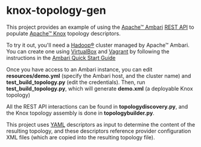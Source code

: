 # knox-topology-gen
This project provides an example of using the [Apache™ Ambari](https://ambari.apache.org) [REST API](https://github.com/apache/ambari/blob/trunk/ambari-server/docs/api/v1/index.md) to populate [Apache™ Knox](http://knox.apache.org) topology descriptors.

To try it out, you'll need a [Hadoop®](http://hadoop.apache.org) cluster managed by Apache™ Ambari. You can create one using [VirtualBox](https://www.virtualbox.org) and [Vagrant](https://www.vagrantup.com) by following the instructions in the [Ambari Quick Start Guide](https://cwiki.apache.org/confluence/display/AMBARI/Quick+Start+Guide)

Once you have access to an Ambari instance, you can edit __resources/demo.yml__ (specify the Ambari host, and the cluster name) and __test_build_topology.py__ (edit the credentials).
Then, run __test_build_topology.py__, which will generate __demo.xml__ (a deployable Knox topology)

All the REST API interactions can be found in __topologydiscovery.py__, and the Knox topology assembly is done in __topologybuilder.py__.

This project uses [YAML](http://yaml.org) descriptors as input to determine the content of the resulting topology, and these descriptors reference provider configuration XML files (which are copied into the resulting topology file).

